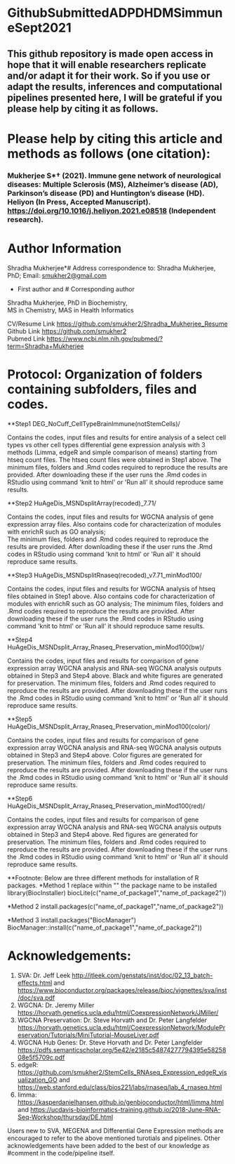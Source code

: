 # GithubSubmittedADPDHDMSimmuneSept2021

## This github repository is made open access in hope that it will enable researchers replicate and/or adapt it for their work. So if you use or adapt the results, inferences and computational pipelines presented here, I will be grateful if you please help by citing it as follows. 

# Please help by citing this article and methods as follows (one citation): 
### Mukherjee S*† (2021). Immune gene network of neurological diseases: Multiple Sclerosis (MS), Alzheimer’s disease (AD), Parkinson’s disease (PD) and Huntington’s disease (HD). Heliyon (In Press, Accepted Manuscript). https://doi.org/10.1016/j.heliyon.2021.e08518 (Independent research).


# Author Information
Shradha Mukherjee*#
Address correspondence to: Shradha Mukherjee, PhD; Email: smukher2@gmail.com
* First author and # Corresponding author

Shradha Mukherjee, PhD in Biochemistry,                                                                                                                                       
MS in Chemistry, MAS in Health Informatics 

CV/Resume Link https://github.com/smukher2/Shradha_Mukherjee_Resume                                                               
Github Link https://github.com/smukher2                                                                                                                                       
Pubmed Link https://www.ncbi.nlm.nih.gov/pubmed/?term=Shradha+Mukherjee   


# Protocol: Organization of folders containing subfolders, files and codes. 
 
**Step1 DEG_NoCuff_CellTypeBrainImmune(notStemCells)/ 

Contains the codes, input files and results for entire analysis of a select cell types vs other cell types differential gene expression analysis with 3 methods (Limma, edgeR and simple comparison of means) starting from htseq count files. The htseq count files were obtained in Step1 above.
The minimum files, folders and .Rmd codes required to reproduce the results are provided. After downloading these if the user runs the .Rmd codes in RStudio using command 'knit to html' or 'Run all' it should reproduce same results. 
  
**Step2 HuAgeDis_MSNDsplitArray(recoded)_7.71/ 

Contains the codes, input files and results for WGCNA analysis of gene expression array files. Also contains code for characterization of modules with enrichR such as GO analysis;  
The minimum files, folders and .Rmd codes required to reproduce the results are provided. After downloading these if the user runs the .Rmd codes in RStudio using command 'knit to html' or 'Run all' it should reproduce same results. 

**Step3 HuAgeDis_MSNDsplitRnaseq(recoded)_v7.71_minMod100/ 

Contains the codes, input files and results for WGCNA analysis of htseq files obtained in Step1 above. Also contains code for characterization of modules with enrichR such as GO analysis;
The minimum files, folders and .Rmd codes required to reproduce the results are provided. After downloading these if the user runs the .Rmd codes in RStudio using command 'knit to html' or 'Run all' it should reproduce same results. 

**Step4 HuAgeDis_MSNDsplit_Array_Rnaseq_Preservation_minMod100(bw)/ 

Contains the codes, input files and results for comparison of gene expression array WGCNA analysis and RNA-seq WGCNA analysis outputs obtained in Step3 and Step4 above. Black and white figures are generated for preservation. 
The minimum files, folders and .Rmd codes required to reproduce the results are provided. After downloading these if the user runs the .Rmd codes in RStudio using command 'knit to html' or 'Run all' it should reproduce same results. 

**Step5 HuAgeDis_MSNDsplit_Array_Rnaseq_Preservation_minMod100(color)/ 

Contains the codes, input files and results for comparison of gene expression array WGCNA analysis and RNA-seq WGCNA analysis outputs obtained in Step3 and Step4 above. Color figures are generated for preservation. 
The minimum files, folders and .Rmd codes required to reproduce the results are provided. After downloading these if the user runs the .Rmd codes in RStudio using command 'knit to html' or 'Run all' it should reproduce same results. 

**Step6 HuAgeDis_MSNDsplit_Array_Rnaseq_Preservation_minMod100(red)/ 

Contains the codes, input files and results for comparison of gene expression array WGCNA analysis and RNA-seq WGCNA analysis outputs obtained in Step3 and Step4 above. Red figures are generated for preservation. 
The minimum files, folders and .Rmd codes required to reproduce the results are provided. After downloading these if the user runs the .Rmd codes in RStudio using command 'knit to html' or 'Run all' it should reproduce same results. 

**Footnote: Below are three different methods for installation of R packages. 
*Method 1 replace within "" the package name to be installed
library(BiocInstaller)
biocLite(c("name_of_package1","name_of_package2"))

*Method 2
install.packages(c("name_of_package1","name_of_package2"))

*Method 3
install.packages("BiocManager")
BiocManager::install(c("name_of_package1","name_of_package2"))
 

# Acknowledgements: 

1) SVA: Dr. Jeff Leek http://jtleek.com/genstats/inst/doc/02_13_batch-effects.html and https://www.bioconductor.org/packages/release/bioc/vignettes/sva/inst/doc/sva.pdf
2) WGCNA: Dr. Jeremy Miller https://horvath.genetics.ucla.edu/html/CoexpressionNetwork/JMiller/
3) WGCNA Preservation: Dr. Steve Horvath and Dr. Peter Langfelder https://horvath.genetics.ucla.edu/html/CoexpressionNetwork/ModulePreservation/Tutorials/MiniTutorial-MouseLiver.pdf
4) WGCNA Hub Genes: Dr. Steve Horvath and Dr. Peter Langfelder https://pdfs.semanticscholar.org/5e42/e2185c54874277794395e5825808e5f5709c.pdf
5) edgeR: https://github.com/smukher2/StemCells_RNAseq_Expression_edgeR_visualization_GO and https://web.stanford.edu/class/bios221/labs/rnaseq/lab_4_rnaseq.html
6) limma: https://kasperdanielhansen.github.io/genbioconductor/html/limma.html and https://ucdavis-bioinformatics-training.github.io/2018-June-RNA-Seq-Workshop/thursday/DE.html

Users new to SVA, MEGENA and Differential Gene Expression methods are encouraged to refer to the above mentioned turotials and pipelines. Other acknowledgements have been added to the best of our knowledge as #comment in the code/pipeline itself. 
